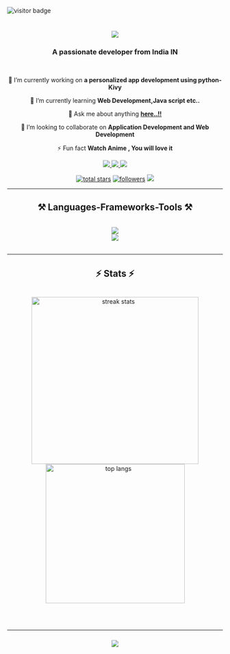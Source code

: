 ![visitor badge](https://visitor-badge.laobi.icu/badge?page_id=chinmaywali.visitor-badge&left_color=red&right_color=green&left_text=Profile%20Visitors)

<h1 align="center">
    <img src="https://readme-typing-svg.herokuapp.com/?font=Righteous&size=35&center=true&vCenter=true&width=500&height=70&duration=4000&lines=Hey+There..!!!+👋;+I'm+ChinmayWali..!;" />
</h1>

<h3 align="center">A passionate  developer from India IN</h3>

<br/>

<div align="center">
 
 🔭 I’m currently working on **a personalized app development using python-Kivy**
 
 🌱 I’m currently learning **Web Development,Java script etc..**

 💬 Ask me about anything **[here..!!](https://www.linkedin.com/in/chinmay-wali-625b41242/)**
 
 👯 I’m looking to collaborate on **Application Development and Web Development**

 ⚡ Fun fact **Watch Anime , You will love it**
 
 </div>
 
<div align="center"> 
  <a href="mailto:chinmaywali019@gmail.com">
    <img src="https://img.shields.io/badge/Gmail-333333?style=for-the-badge&logo=gmail&logoColor=red" />
  </a>
  <a href="https://www.linkedin.com/in/chinmay-wali-625b41242/" target="_blank">
    <img src="https://img.shields.io/badge/LinkedIn-0077B5?style=for-the-badge&logo=linkedin&logoColor=white" target="_blank" />
  </a>
  <a href="https://instagram.com/chinmay_wali2.0" target="_blank">
     <img src="https://img.shields.io/badge/Instagram-FF5722?style=for-the-badge&logo=instagram&logoColor=white" target="_blank" /> <!-- sqlite, safari, google-chrome are other good icon options -->
  </a>

<p align="center">
  <a href="https://github.com/chinmaywali?tab=repositories&sort=stargazers">
    <img alt="total stars" title="Total stars on GitHub" src="https://custom-icon-badges.demolab.com/github/stars/chinmaywali?color=55960c&style=for-the-badge&labelColor=488207&logo=star"/></a>
  <a href="https://github.com/chinmaywali?tab=followers">
    <img alt="followers" title="Follow me on Github" src="https://custom-icon-badges.demolab.com/github/followers/chinmaywali?color=236ad3&labelColor=1155ba&style=for-the-badge&logo=person-add&label=Follow&logoColor=white"/></a>

<img src="https://github-readme-activity-graph.vercel.app/graph?username=chinmaywali&theme=react-dark&hide_border=true" />

</p>
</div>

 <hr/>
 
<h2 align="center">⚒️ Languages-Frameworks-Tools ⚒️</h2>
<br/>
<div align="center">
    <img src="https://skillicons.dev/icons?i=python,mongodb,c,aws,linux,azure" /><br>
    <img src="https://skillicons.dev/icons?i=mysql,photoshop,html,css" />
</div>

<br/>

 <hr/>

<h2 align="center">⚡ Stats ⚡</h2>
<br>
<div align=center>
  <img width=390 src="https://streak-stats.demolab.com/?user=chinmaywali&count_private=true&theme=react&border_radius=10" alt="streak stats"/>
  
  <br/>
  <img width=325 align="center" src="https://github-readme-stats-salesp07.vercel.app/api/top-langs/?username=chinmaywali&hide=HTML&langs_count=8&layout=compact&theme=react&border_radius=10&size_weight=0.5&count_weight=0.5&exclude_repo=github-readme-stats" alt="top langs" />
</div>

<br/><br/>
<hr/>

<h3 align="center">
    <img src="https://readme-typing-svg.herokuapp.com/?font=Righteous&size=25&center=true&vCenter=true&width=500&height=70&duration=4000&lines=Thanks+for+visiting!+✌️;+Shoot+me+a+message+on+Linkedin!;I'm+always+down+to+collab+:)">
</h3>

<br/>
